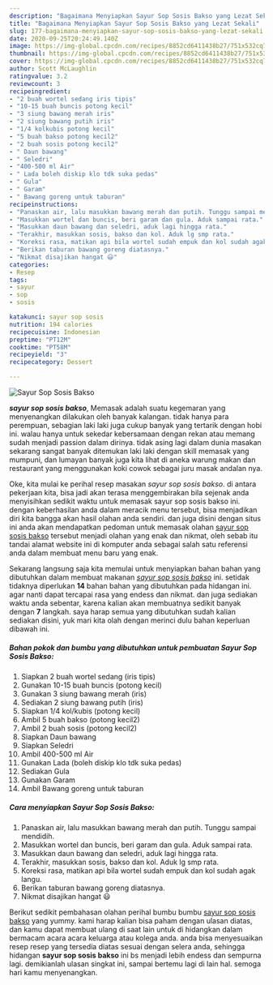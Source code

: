 ```yaml
---
description: "Bagaimana Menyiapkan Sayur Sop Sosis Bakso yang Lezat Sekali"
title: "Bagaimana Menyiapkan Sayur Sop Sosis Bakso yang Lezat Sekali"
slug: 177-bagaimana-menyiapkan-sayur-sop-sosis-bakso-yang-lezat-sekali
date: 2020-09-25T20:24:49.140Z
image: https://img-global.cpcdn.com/recipes/8852cd6411438b27/751x532cq70/sayur-sop-sosis-bakso-foto-resep-utama.jpg
thumbnail: https://img-global.cpcdn.com/recipes/8852cd6411438b27/751x532cq70/sayur-sop-sosis-bakso-foto-resep-utama.jpg
cover: https://img-global.cpcdn.com/recipes/8852cd6411438b27/751x532cq70/sayur-sop-sosis-bakso-foto-resep-utama.jpg
author: Scott McLaughlin
ratingvalue: 3.2
reviewcount: 3
recipeingredient:
- "2 buah wortel sedang iris tipis"
- "10-15 buah buncis potong kecil"
- "3 siung bawang merah iris"
- "2 siung bawang putih iris"
- "1/4 kolkubis potong kecil"
- "5 buah bakso potong kecil2"
- "2 buah sosis potong kecil2"
- " Daun bawang"
- " Seledri"
- "400-500 ml Air"
- " Lada boleh diskip klo tdk suka pedas"
- " Gula"
- " Garam"
- " Bawang goreng untuk taburan"
recipeinstructions:
- "Panaskan air, lalu masukkan bawang merah dan putih. Tunggu sampai mendidih."
- "Masukkan wortel dan buncis, beri garam dan gula. Aduk sampai rata."
- "Masukkan daun bawang dan seledri, aduk lagi hingga rata."
- "Terakhir, masukkan sosis, bakso dan kol. Aduk lg smp rata."
- "Koreksi rasa, matikan api bila wortel sudah empuk dan kol sudah agak langu."
- "Berikan taburan bawang goreng diatasnya."
- "Nikmat disajikan hangat 😃"
categories:
- Resep
tags:
- sayur
- sop
- sosis

katakunci: sayur sop sosis 
nutrition: 194 calories
recipecuisine: Indonesian
preptime: "PT12M"
cooktime: "PT58M"
recipeyield: "3"
recipecategory: Dessert

---
```



![Sayur Sop Sosis Bakso](https://img-global.cpcdn.com/recipes/8852cd6411438b27/751x532cq70/sayur-sop-sosis-bakso-foto-resep-utama.jpg)

<b><i>sayur sop sosis bakso</i></b>, Memasak adalah suatu kegemaran yang menyenangkan dilakukan oleh banyak kalangan. tidak hanya para perempuan, sebagian laki laki juga cukup banyak yang tertarik dengan hobi ini. walau hanya untuk sekedar kebersamaan dengan rekan atau memang sudah menjadi passion dalam dirinya. tidak asing lagi dalam dunia masakan sekarang sangat banyak ditemukan laki laki dengan skill memasak yang mumpuni, dan lumayan banyak juga kita lihat di aneka warung makan dan restaurant yang menggunakan koki cowok sebagai juru masak andalan nya.

Oke, kita mulai ke perihal resep masakan <i>sayur sop sosis bakso</i>. di antara pekerjaan kita, bisa jadi akan terasa menggembirakan bila sejenak anda menyisihkan sedikit waktu untuk memasak sayur sop sosis bakso ini. dengan keberhasilan anda dalam meracik menu tersebut, bisa menjadikan diri kita bangga akan hasil olahan anda sendiri. dan juga disini dengan situs ini anda akan mendapatkan pedoman untuk memasak olahan <u>sayur sop sosis bakso</u> tersebut menjadi olahan yang enak dan nikmat, oleh sebab itu tandai alamat website ini di komputer anda sebagai salah satu referensi anda dalam membuat menu baru yang enak.




Sekarang langsung saja kita memulai untuk menyiapkan bahan bahan yang dibutuhkan dalam membuat makanan <u><i>sayur sop sosis bakso</i></u> ini. setidak tidaknya diperlukan <b>14</b> bahan bahan yang dibutuhkan pada hidangan ini. agar nanti dapat tercapai rasa yang endess dan nikmat. dan juga sediakan waktu anda sebentar, karena kalian akan membuatnya sedikit banyak dengan <b>7</b> langkah. saya harap semua yang dibutuhkan sudah kalian sediakan disini, yuk mari kita olah dengan merinci dulu bahan keperluan dibawah ini.

<!--inarticleads1-->

##### Bahan pokok dan bumbu yang dibutuhkan untuk pembuatan Sayur Sop Sosis Bakso:

1. Siapkan 2 buah wortel sedang (iris tipis)
1. Gunakan 10-15 buah buncis (potong kecil)
1. Gunakan 3 siung bawang merah (iris)
1. Sediakan 2 siung bawang putih (iris)
1. Siapkan 1/4 kol/kubis (potong kecil)
1. Ambil 5 buah bakso (potong kecil2)
1. Ambil 2 buah sosis (potong kecil2)
1. Siapkan  Daun bawang
1. Siapkan  Seledri
1. Ambil 400-500 ml Air
1. Gunakan  Lada (boleh diskip klo tdk suka pedas)
1. Sediakan  Gula
1. Gunakan  Garam
1. Ambil  Bawang goreng untuk taburan




<!--inarticleads2-->

##### Cara menyiapkan Sayur Sop Sosis Bakso:

1. Panaskan air, lalu masukkan bawang merah dan putih. Tunggu sampai mendidih.
1. Masukkan wortel dan buncis, beri garam dan gula. Aduk sampai rata.
1. Masukkan daun bawang dan seledri, aduk lagi hingga rata.
1. Terakhir, masukkan sosis, bakso dan kol. Aduk lg smp rata.
1. Koreksi rasa, matikan api bila wortel sudah empuk dan kol sudah agak langu.
1. Berikan taburan bawang goreng diatasnya.
1. Nikmat disajikan hangat 😃




Berikut sedikit pembahasan olahan perihal bumbu bumbu <u>sayur sop sosis bakso</u> yang yummy. kami harap kalian bisa paham dengan ulasan diatas, dan kamu dapat membuat ulang di saat lain untuk di hidangkan dalam bermacam acara acara keluarga atau kolega anda. anda bisa menyesuaikan resep resep yang tersedia diatas sesuai dengan selera anda, sehingga hidangan <b>sayur sop sosis bakso</b> ini bs menjadi lebih endess dan sempurna lagi. demikianlah ulasan singkat ini, sampai bertemu lagi di lain hal. semoga hari kamu menyenangkan.
